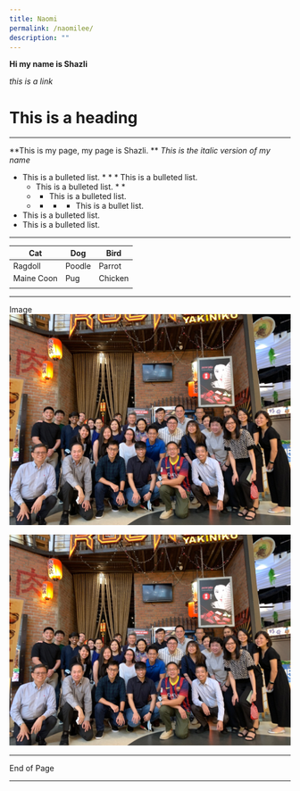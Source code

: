 ```yaml
---
title: Naomi
permalink: /naomilee/
description: ""
---
```

**Hi my name is Shazli**

*this is a link*

<h1> This is a heading</h1>

****

**This is my page, my page is Shazli. **
*This is the italic version of my name*

* This is a bulleted list. * * * This is a bulleted list. 
	* This is a bulleted list. *  * 
	* *  This is a bulleted list. 
	* * * * This is a bullet list. 
* This is a bulleted list.  
* This is a bulleted list. 


***


| Cat | Dog | Bird |
| -------- | -------- | -------- |
|Ragdoll     |Poodle     |Parrot     |
|Maine Coon     | Pug     | Chicken     |
|  |  |


***
Image
![AAD Group Photo_Jan2023](/images/aad%20group%20photo_jan2023.jpg)

![AAD Group Photo_Jan 2023](/images/aad%20group%20photo_jan2023.jpg)

***

End of Page

***
